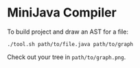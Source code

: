 # MiniJava Compiler

To build project and draw an AST for a file:

```
./tool.sh path/to/file.java path/to/graph
```

Check out your tree in `path/to/graph.png`.
